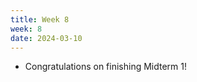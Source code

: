 ```yaml
---
title: Week 8
week: 8
date: 2024-03-10
---
```


- Congratulations on finishing Midterm 1!
<!-- - Homework 3 is due this Friday at 5 PM.
- Vitamin 7 is due on Sunday at 11:59 PM. -->
